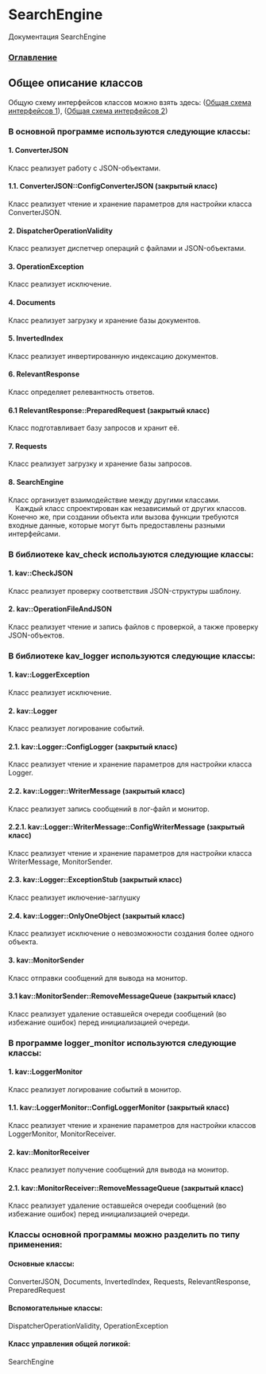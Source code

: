 # SearchEngine
Документация SearchEngine

### [Оглавление](../index.md)

## Общее описание классов
Общую схему интерфейсов классов можно взять здесь: (<a id="raw-url" href="https://raw.githubusercontent.com/AVKazmirchuk/SearchEngine/master/general-scheme1.png">Общая схема интерфейсов 1</a>), (<a id="raw-url" href="https://raw.githubusercontent.com/AVKazmirchuk/SearchEngine/master/general-scheme2.png">Общая схема интерфейсов 2</a>)

### В основной программе используются следующие классы:

#### 1. ConverterJSON
Класс реализует работу с JSON-объектами.
#### 1.1. ConverterJSON::ConfigConverterJSON (закрытый класс)
Класс реализует чтение и хранение параметров для настройки класса ConverterJSON.
#### 2. DispatcherOperationValidity
Класс реализует диспетчер операций c файлами и JSON-объектами.
#### 3. OperationException
Класс реализует исключение.
#### 4. Documents
Класс реализует загрузку и хранение базы документов.
#### 5. InvertedIndex
Класс реализует инвертированную индексацию документов.
#### 6. RelevantResponse
Класс определяет релевантность ответов.
#### 6.1 RelevantResponse::PreparedRequest (закрытый класс)
Класс подготавливает базу запросов и хранит её.
#### 7. Requests
Класс реализует загрузку и хранение базы запросов.
#### 8. SearchEngine
Класс организует взаимодействие между другими классами.
\
&emsp;Каждый класс спроектирован как независимый от других классов. Конечно же, при создании объекта или вызова функции требуются входные данные, которые могут быть предоставлены разными интерфейсами.

### В библиотеке kav_check используются следующие классы:

#### 1. kav::CheckJSON
Класс реализует проверку соответствия JSON-структуры шаблону.
#### 2. kav::OperationFileAndJSON
Класс реализует чтение и запись файлов с проверкой, а также проверку JSON-объектов.

### В библиотеке kav_logger используются следующие классы:

#### 1. kav::LoggerException
Класс реализует исключение.
#### 2. kav::Logger
Класс реализует логирование событий.
#### 2.1. kav::Logger::ConfigLogger (закрытый класс)
Класс реализует чтение и хранение параметров для настройки класса Logger.
#### 2.2. kav::Logger::WriterMessage (закрытый класс)
Класс реализует запись сообщений в лог-файл и монитор.
#### 2.2.1. kav::Logger::WriterMessage::ConfigWriterMessage (закрытый класс)
Класс реализует чтение и хранение параметров для настройки класса WriterMessage, MonitorSender.
#### 2.3. kav::Logger::ExceptionStub (закрытый класс)
Класс реализует иключение-заглушку
#### 2.4. kav::Logger::OnlyOneObject (закрытый класс)
Класс реализует исключение о невозможности создания более одного объекта.
#### 3. kav::MonitorSender
Класс отправки сообщений для вывода на монитор.
#### 3.1 kav::MonitorSender::RemoveMessageQueue (закрытый класс)
Класс реализует удаление оставшейся очереди сообщений (во избежание ошибок) перед инициализацией очереди.

### В программе logger_monitor используются следующие классы:

#### 1. kav::LoggerMonitor
Класс реализует логирование событий в монитор.
#### 1.1. kav::LoggerMonitor::ConfigLoggerMonitor (закрытый класс)
Класс реализует чтение и хранение параметров для настройки классов LoggerMonitor, MonitorReceiver.
#### 2. kav::MonitorReceiver
Класс реализует получение сообщений для вывода на монитор.
#### 2.1. kav::MonitorReceiver::RemoveMessageQueue (закрытый класс)
Класс реализует удаление оставшейся очереди сообщений (во избежание ошибок) перед инициализацией очереди.

### Классы основной программы можно разделить по типу применения:
#### Основные классы:
ConverterJSON, Documents, InvertedIndex, Requests, RelevantResponse, PreparedRequest
#### Вспомогательные классы:
DispatcherOperationValidity, OperationException
#### Класс управления общей логикой:
SearchEngine


